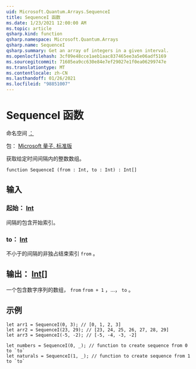 ```yaml
---
uid: Microsoft.Quantum.Arrays.SequenceI
title: SequenceI 函数
ms.date: 1/23/2021 12:00:00 AM
ms.topic: article
qsharp.kind: function
qsharp.namespace: Microsoft.Quantum.Arrays
qsharp.name: SequenceI
qsharp.summary: Get an array of integers in a given interval.
ms.openlocfilehash: 3cf09e48cce1aeb1aac837465ee3a5e06adf5169
ms.sourcegitcommit: 71605ea9cc630e84e7ef29027e1f0ea06299747e
ms.translationtype: MT
ms.contentlocale: zh-CN
ms.lasthandoff: 01/26/2021
ms.locfileid: "98851007"
---
```

# <a name="sequencei-function"></a>SequenceI 函数

命名空间 [：](xref:Microsoft.Quantum.Arrays)

包： [Microsoft 量子. 标准版](https://nuget.org/packages/Microsoft.Quantum.Standard)


获取给定时间间隔内的整数数组。

```qsharp
function SequenceI (from : Int, to : Int) : Int[]
```


## <a name="input"></a>输入

### <a name="from--int"></a>起始： [Int](xref:microsoft.quantum.lang-ref.int)

间隔的包含开始索引。


### <a name="to--int"></a>to： [Int](xref:microsoft.quantum.lang-ref.int)

不小于的间隔的非独占结束索引 `from` 。



## <a name="output--int"></a>输出： [Int](xref:microsoft.quantum.lang-ref.int)[]

一个包含数字序列的数组， `from` `from + 1` ，...， `to` 。

## <a name="example"></a>示例

```qsharp
let arr1 = SequenceI(0, 3); // [0, 1, 2, 3]
let arr2 = SequenceI(23, 29); // [23, 24, 25, 26, 27, 28, 29]
let arr3 = SequenceI(-5, -2); // [-5, -4, -3, -2]

let numbers = SequenceI(0, _); // function to create sequence from 0 to `to`
let naturals = SequenceI(1, _); // function to create sequence from 1 to `to`
```